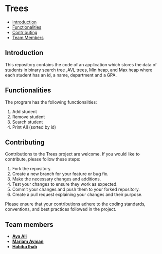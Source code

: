 # Trees

- [Introduction](#introduction)
- [Functionalities](#functionalities)
- [Contributing](#contributing)
- [Team Members](#team-members)

## Introduction

This repository contains the code of an application which stores the data of students in binary search tree ,AVL trees, Min heap, and Max heap
where each student has an id, a name, department and a GPA.

## Functionalities

The program has the following functionalities:

1. Add student
2. Remove student
3. Search student
4. Print All (sorted by id)

## Contributing

Contributions to the Trees project are welcome. If you would like to contribute, please follow these steps:

1. Fork the repository.
2. Create a new branch for your feature or bug fix.
3. Make the necessary changes and additions.
4. Test your changes to ensure they work as expected.
5. Commit your changes and push them to your forked repository.
6. Create a pull request explaining your changes and their purpose.

Please ensure that your contributions adhere to the coding standards, conventions, and best practices followed in the project.

## Team members
* [**Aya Ali**](https://github.com/AyaA1i)
* [**Mariam Ayman**](https://github.com/mariamayman10)
* [**Habiba Ihab**](https://github.com/habibaihab)
